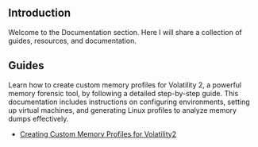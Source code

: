 ## Introduction
Welcome to the Documentation section. Here I will share a collection of guides, resources, and documentation.

## Guides
Learn how to create custom memory profiles for Volatility 2, a powerful memory forensic tool, by following a detailed step-by-step guide. 
This documentation includes instructions on configuring environments, setting up virtual machines, and generating Linux profiles to analyze memory dumps effectively.
- [Creating Custom Memory Profiles for Volatility2](./Creating_Custom_Memory_Profiles_Volatility2.pdf)

